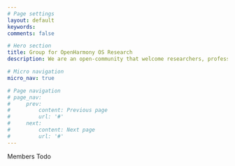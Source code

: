 ```yaml
---
# Page settings
layout: default
keywords:
comments: false

# Hero section
title: Group for OpenHarmony OS Research
description: We are an open-community that welcome researchers, professors, experts, and all related people to join us to explore research projects based/for OpenHarmony.

# Micro navigation
micro_nav: true

# Page navigation
# page_nav:
#     prev:
#         content: Previous page
#         url: '#'
#     next:
#         content: Next page
#         url: '#'
---
```


Members Todo
